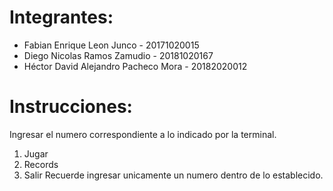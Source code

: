 # Integrantes:
* Fabian Enrique Leon Junco - 20171020015
* Diego Nicolas Ramos Zamudio - 20181020167
* Héctor David Alejandro Pacheco Mora - 20182020012

# Instrucciones:
Ingresar el numero correspondiente a lo indicado por la terminal.
1) Jugar
2) Records
3) Salir
Recuerde ingresar unicamente un numero dentro de lo establecido.